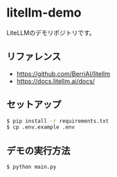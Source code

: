 # litellm-demo

LiteLLMのデモリポジトリです。

## リファレンス

- https://github.com/BerriAI/litellm
- https://docs.litellm.ai/docs/

## セットアップ

```bash
$ pip install -r requirements.txt
$ cp .env.example .env
```

## デモの実行方法

```bash
$ python main.py
```
